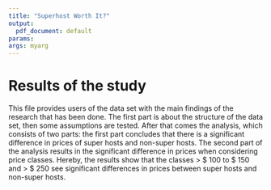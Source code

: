 ```yaml
---
title: "Superhost Worth It?"
output: 
  pdf_document: default
params: 
args: myarg
---
```

# Results of the study
This file provides users of the data set with the main findings of the research that has been done. The first part is about the structure of the data set, then some assumptions are tested. After that comes the analysis, which consists of two parts: the first part concludes that there is a significant difference in prices of super hosts and non-super hosts. The second part of the analysis results in the significant difference in prices when considering price classes. Hereby, the results show that the classes > $ 100 to $ 150 and > $ 250 see significant differences in prices between super hosts and non-super hosts. 


































